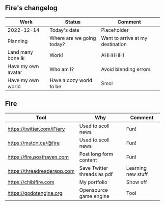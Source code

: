## Fire's changelog

| Work | Status | Comment |
|---|---|---|
| 2022-12-14| Today's date | Placeholder |
| Planning | Where are we going today? | Want to arrive at my destination |
| Land many bone ik | Work! | AHHHHH! |
| Have my own avatar | Who am I? | Avoid blending errors |
| Have my own world | Have a cozy world to be | Smol |

## Fire

|Tool  | Why | Comment |
|---|---|---|
| https://twitter.com/iFiery | Used to scoll news | Fun! |
| https://mstdn.ca/@fire | Used to scoll news | Fun! |
| https://fire.posthaven.com | Post long form content | Fun! |
| https://threadreaderapp.com | Save Twitter threads as pdf | Learning new stuff |
| https://chibifire.com | My portfolio | Show off |
| https://godotengine.org | Opensource game engine | Tool |
